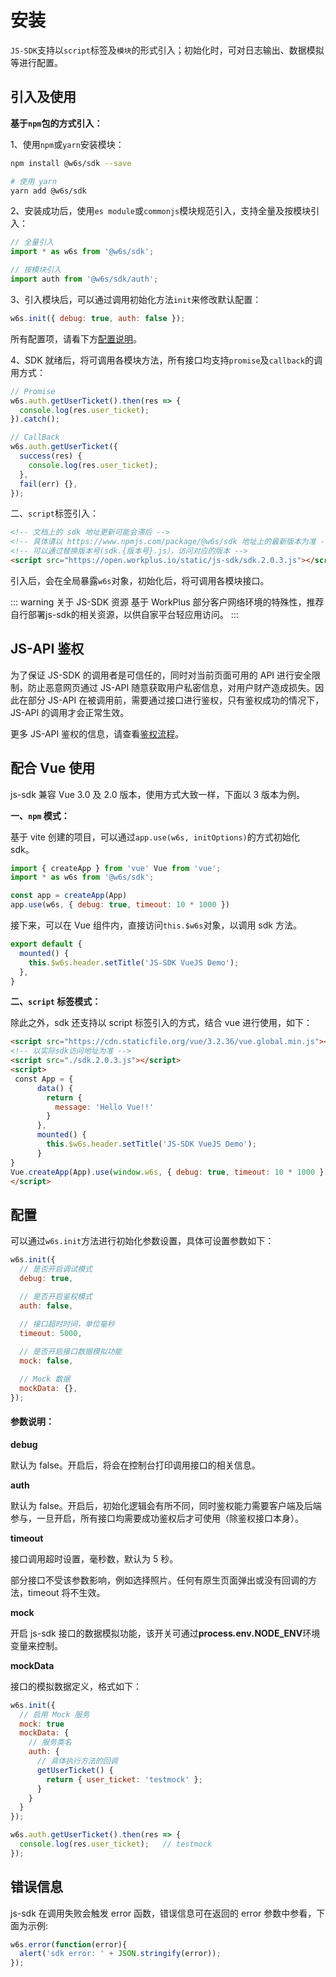 # 安装

`JS-SDK`支持以`script`标签及`模块`的形式引入；初始化时，可对日志输出、数据模拟等进行配置。

## 引入及使用

**基于`npm`包的方式引入：**

1、使用`npm`或`yarn`安装模块：

```sh
npm install @w6s/sdk --save

# 使用 yarn 
yarn add @w6s/sdk
```

2、安装成功后，使用`es module`或`commonjs`模块规范引入，支持全量及按模块引入：

```js
// 全量引入
import * as w6s from '@w6s/sdk';

// 按模块引入
import auth from '@w6s/sdk/auth';
```

3、引入模块后，可以通过调用初始化方法`init`来修改默认配置：

```js
w6s.init({ debug: true, auth: false });
```

所有配置项，请看下方[配置说明](./usage.html#配置)。


4、SDK 就绪后，将可调用各模块方法，所有接口均支持`promise`及`callback`的调用方式：

```js
// Promise
w6s.auth.getUserTicket().then(res => {
  console.log(res.user_ticket); 
}).catch();

// CallBack
w6s.auth.getUserTicket({
  success(res) {
    console.log(res.user_ticket); 
  },
  fail(err) {},
});
```

二、`script`标签引入：

```html
<!-- 文档上的 sdk 地址更新可能会滞后 -->
<!-- 具体请以 https://www.npmjs.com/package/@w6s/sdk 地址上的最新版本为准 -->
<!-- 可以通过替换版本号(sdk.{版本号}.js），访问对应的版本 -->
<script src="https://open.workplus.io/static/js-sdk/sdk.2.0.3.js"></script>
```

引入后，会在全局暴露`w6s`对象，初始化后，将可调用各模块接口。

::: warning 关于 JS-SDK 资源
基于 WorkPlus 部分客户网络环境的特殊性，推荐自行部署js-sdk的相关资源，以供自家平台轻应用访问。
:::

## JS-API 鉴权

为了保证 JS-SDK 的调用者是可信任的，同时对当前页面可用的 API 进行安全限制，防止恶意网页通过 JS-API 随意获取用户私密信息，对用户财产造成损失。因此在部分 JS-API 在被调用前，需要通过接口进行鉴权，只有鉴权成功的情况下，JS-API 的调用才会正常生效。

更多 JS-API 鉴权的信息，请查看[鉴权流程](/js-sdk/overview/auth.md)。

## 配合 Vue 使用

js-sdk 兼容 Vue 3.0 及 2.0 版本，使用方式大致一样，下面以 3 版本为例。

**一、`npm` 模式：**

基于 vite 创建的项目，可以通过`app.use(w6s, initOptions)`的方式初始化 sdk。

```js
import { createApp } from 'vue' Vue from 'vue';
import * as w6s from '@w6s/sdk';

const app = createApp(App)
app.use(w6s, { debug: true, timeout: 10 * 1000 })
```

接下来，可以在 Vue 组件内，直接访问`this.$w6s`对象，以调用 sdk 方法。

```js
export default {
  mounted() {
    this.$w6s.header.setTitle('JS-SDK VueJS Demo');
  },
}
```

**二、`script` 标签模式：**

除此之外，sdk 还支持以 script 标签引入的方式，结合 vue 进行使用，如下：

```html
<script src="https://cdn.staticfile.org/vue/3.2.36/vue.global.min.js"></script>
<!-- 以实际sdk访问地址为准 -->
<script src="./sdk.2.0.3.js"></script>
<script>
 const App = {
      data() {
        return {
          message: 'Hello Vue!!'
        }
      },
      mounted() {
        this.$w6s.header.setTitle('JS-SDK VueJS Demo');
      }
}
Vue.createApp(App).use(window.w6s, { debug: true, timeout: 10 * 1000 }).mount('#app')
</script>
```

## 配置

可以通过`w6s.init`方法进行初始化参数设置，具体可设置参数如下：

```js
w6s.init({
  // 是否开启调试模式
  debug: true,

  // 是否开启鉴权模式
  auth: false,
  
  // 接口超时时间，单位毫秒
  timeout: 5000,

  // 是否开启接口数据模拟功能
  mock: false,

  // Mock 数据 
  mockData: {},
});
```

#### 参数说明：

**debug**

默认为 false。开启后，将会在控制台打印调用接口的相关信息。

**auth**

默认为 false。开启后，初始化逻辑会有所不同，同时鉴权能力需要客户端及后端参与，一旦开启，所有接口均需要成功鉴权后才可使用（除鉴权接口本身）。

**timeout**
 
接口调用超时设置，毫秒数，默认为 5 秒。

部分接口不受该参数影响，例如选择照片。任何有原生页面弹出或没有回调的方法，timeout 将不生效。

**mock**

开启 js-sdk 接口的数据模拟功能，该开关可通过**process<i>.</i>env<i>.</i>NODE_ENV**环境变量来控制。

**mockData**

接口的模拟数据定义，格式如下：

```js
w6s.init({
  // 启用 Mock 服务
  mock: true                      
  mockData: {     
    // 服务类名                
    auth: {         
      // 具体执行方法的回调              
      getUserTicket() {           
        return { user_ticket: 'testmock' };
      }
    }
  }
});

w6s.auth.getUserTicket().then(res => {
  console.log(res.user_ticket);   // testmock
});
```

## 错误信息

js-sdk 在调用失败会触发 error 函数，错误信息可在返回的 error 参数中参看，下面为示例:

```js
w6s.error(function(error){
  alert('sdk error: ' + JSON.stringify(error));
});
```
